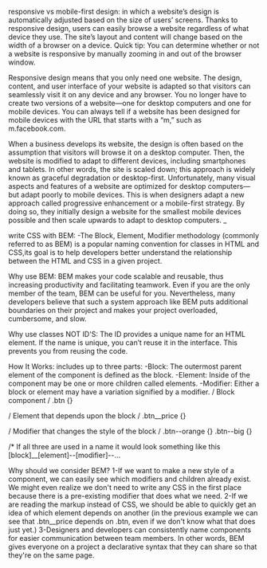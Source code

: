 responsive vs mobile-first design:
in which a website’s design is automatically adjusted based on the size of users’ screens. Thanks to responsive design, users can easily browse a website regardless of what device they use. The site’s layout and content will change based on the width of a browser on a device. Quick tip: You can determine whether or not a website is responsive by manually zooming in and out of the browser window.

Responsive design means that you only need one website. The design, content, and user interface of your website is adapted so that visitors can seamlessly visit it on any device and any browser. You no longer have to create two versions of a website—one for desktop computers and one for mobile devices. You can always tell if a website has been designed for mobile devices with the URL that starts with a “m,” such as m.facebook.com.

When a business develops its website, the design is often based on the assumption that visitors will browse it on a desktop computer. Then, the website is modified to adapt to different devices, including smartphones and tablets. In other words, the site is scaled down; this approach is widely known as graceful degradation or desktop-first. Unfortunately, many visual aspects and features of a website are optimized for desktop computers—but adapt poorly to mobile devices. This is when designers adapt a new approach called progressive enhancement or a mobile-first strategy. By doing so, they initially design a website for the smallest mobile devices possible and then scale upwards to adapt to desktop computers.
_





write CSS with BEM:
-The Block, Element, Modifier methodology (commonly referred to as BEM) is a popular naming convention for classes in HTML and CSS,its goal is to help developers better understand the relationship between the HTML and CSS in a given project.

Why use BEM:
BEM makes your code scalable and reusable, thus increasing productivity and facilitating teamwork. Even if you are the only member of the team, BEM can be useful for you. Nevertheless, many developers believe that such a system approach like BEM puts additional boundaries on their project and makes your project overloaded, cumbersome, and slow.

Why use classes NOT ID'S:
The ID provides a unique name for an HTML element. If the name is unique, you can’t reuse it in the interface. This prevents you from reusing the code.

How It Works:
includes up to three parts:
-Block: The outermost parent element of the component is defined as the block.
-Element: Inside of the component may be one or more children called elements.
-Modifier: Either a block or element may have a variation signified by a modifier.
/ Block component /
.btn {}

/ Element that depends upon the block /
.btn__price {}

/ Modifier that changes the style of the block /
.btn--orange {}
.btn--big {}

/* If all three are used in a name it would look something like this
[block]__[element]--[modifier]--...

Why should we consider BEM?
1-If we want to make a new style of a component, we can easily see which modifiers and children already exist. We might even realize we don't need to write any CSS in the first place because there is a pre-existing modifier that does what we need.
2-If we are reading the markup instead of CSS, we should be able to quickly get an idea of which element depends on another (in the previous example we can see that .btn__price depends on .btn, even if we don't know what that does just yet.)
3-Designers and developers can consistently name components for easier communication between team members. In other words, BEM gives everyone on a project a declarative syntax that they can share so that they're on the same page.
